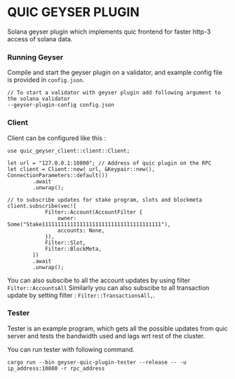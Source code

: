 # QUIC GEYSER PLUGIN

Solana geyser plugin which implements quic frontend for faster http-3 access of solana data.

### Running Geyser

Compile and start the geyser plugin on a validator, and example config file is provided in `config.json`.

```
// To start a validator with geyser plugin add following argument to the solana validator
--geyser-plugin-config config.json
```

### Client

Client can be configured like this :

```
use quic_geyser_client::client::Client;

let url = "127.0.0.1:10800"; // Address of quic plugin on the RPC
let client = Client::new( url, &Keypair::new(), ConnectionParameters::default())
        .await
        .unwrap();

// to subscribe updates for stake program, slots and blockmeta
client.subscribe(vec![
            Filter::Account(AccountFilter {
                owner: Some("Stake11111111111111111111111111111111111111"),
                accounts: None,
            }),
            Filter::Slot,
            Filter::BlockMeta,
        ])
        .await
        .unwrap();
```

You can also subscibe to all the account updates by using filter `Filter::AccountsAll`
Similarly you can also subscibe to all transaction update by setting filter : `Filter::TransactionsAll,`.


### Tester

Tester is an example program, which gets all the possible updates from quic server and tests the bandwidth used and lags wrt rest of the cluster.

You can run tester with following command.

```
cargo run --bin geyser-quic-plugin-tester --release -- -u ip_address:10800 -r rpc_address
```